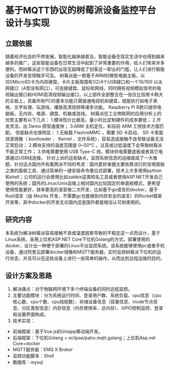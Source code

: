 ﻿# 基于MQTT协议的树莓派设备监控平台设计与实现

## 立题依据

随着经济社会的不停发展，智能化越来越普及，智能设备在现实生活中也得到越来越多的推广。这些智能设备在日常生活中起到了非常重要的作用，给人们带来许多便利。而树莓派这个东西的出现无疑降低了创客这一职业的门槛，让人们进行智能设备的开发变得触手可及。
树莓派是一款基于ARM的微型电脑主板，以SD/MicroSD卡为内存硬盘，卡片主板周围有1/2/4个USB接口和一个10/100 以太网接口（A型没有网口），可连接键盘、鼠标和网线，同时拥有视频模拟信号的电视输出接口和HDMI高清视频输出接口，以上部件全部整合在一张仅比信用卡稍大的主板上，具备所有PC的基本功能只需接通电视机和键盘，就能执行如电子表格、文字处理、玩游戏、播放高清视频等诸多功能。 Raspberry Pi B款只提供电脑板，无内存、电源、键盘、机箱或连线。
树莓派在工业物联网的应用分析上的优势主要有以下几点：
1.模块性价比极高，量小时比定制硬件的成本要低；
2.开发灵活，出 Demo 原型速度快；
3.ARM 主机定位，和目前 ARM 工控技术方面匹配。
但是缺点也很明显：
1.无板载 Flash/eMMC ，需要 SD 卡启动， SD 卡里面烧录镜像（ bootloader 、 Kernel 、文件系统），容易造成接触不良导致设备无法正常启动；
2.模块支持的温度范围是 0~50℃ ，过高或过低温度下会导致树莓派不能正常工作；
3.供电需要使用 USB Type-C 线，模块供电需要底板或者其它电源通过USB线连接。
针对上诉的这些缺点，监控系统信息的运维就成了一大难题，针对这点国内外有着两派不同的考虑：国内爱好者圈主要依靠流行的宝塔面板之类的面板工具，通过简单的一键安装命令傻瓜式部署，技术上大多使用python和shell；公司的运行会使用比如zabbix这类知名工具或者使用ASP.NET开发自己使用的系统；国外的Linux/Unix运维上相对国内比较固定的单面板模式，更希望使用性能更好，效率更高的语音做二次开发，比如基于go语言的docker，基于Rust语言（由 Mozilla 开发，不需要gc也能做到内存安全的语言）的Rocket框架开发等，其中docker的开发无论国内还是国外都是相当认可和使用的。

## 研究内容

本系统为解决树莓派容易接触不良或温度因素导致的不稳定这一点而设计，基于Linux系统，采用上位机ASP.NET Core下位机Golang的方式，部署使用的docker，设计出一种便于部署的Linux平台监控系统。该系统能够使用pc或者手机设备，通过阿里云部署docker镜像和MQTT服务器，实时监控树莓派下位机的运行状态，并且可以在这些设备上进行一些简单的操作，从而达到远程运维的目的。

## 设计方案及思路

1. 解决痛点：对于物联网环境下多个终端设备的同时远程监控。
2. 主要功能模块：分为系统运行时间、登录用户数、系统负载、cpu信息（cpu核心数、cpu个数、cpu线程数）、存储设备信息（容量信息、inode节点信息、分区类型信息）内存信息（内存使用率、总内存）、GPIO控制监控、登录和设置界面构成。
3. 技术实现：
  - 前端框架：基于Vue.js的Uniapp移动端开发。
  - 后端框架：下位机Golang + eclipse/paho.mqtt.golang；上位机Asp.net Core+docker
  - MQTT服务器：EMQ X Broker
  - 监控功能脚本：Shell
  - 数据库：mysql
